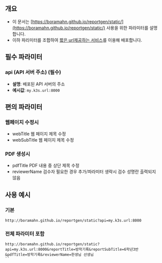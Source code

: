 ## 개요
- 이 문서는 [https://boramahn.github.io/reportgen/static/](https://boramahn.github.io/reportgen/static/) 사용을 위한 파라미터를 설명합니다.
- 이하 파리미터를 조합하여 [짧은 url제공하는 서비스](https://tinyurl.com/)를 이용해 배포합니다.

## 필수 파라미터 
### api (API 서버 주소) (필수)
- **설명**: 배포된 API 서버의 주소 
- **예시값**: `my.k3s.url:8000`

## 편의 파라미터
### 웹페이지 수정시
- webTitle 웹 페이지 제목 수정
- webSubTitle 웹 페이지 제목 수정

### PDF 생성시
- pdfTitle PDF 내용 중 상단 제목 수정
- reviewerName 검수자 필요한 경우 추가/파라미터 생략시 검수 성명란 출력되지 않음

## 사용 예시
### 기본 
```
http://boramahn.github.io/reportgen/static?api=my.k3s.url:8000
```
### 전체 파라미터 포함
```
http://boramahn.github.io/reportgen/static?api=my.k3s.url:8000&reportTitle=방학기록&reportSubTitle=6학년3반&pdfTitle=방학기록&reviewerName=한생님 선생님
``
